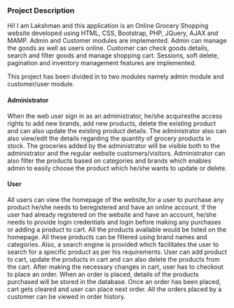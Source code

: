 <h3> Project Description</h3>
<p> Hi! I am Lakshman and this application is an Online Grocery Shopping website developed using HTML, CSS, Bootstrap, PHP, JQuery, AJAX and MAMP. Admin and Customer modules are implemented. Admin can manage the goods as well as users online. Customer can check goods details, search and filter goods and manage shopping cart. Sessions, soft delete, pagination and inventory management features are implemented.</p>
<p>This project has been divided in to two modules namely admin module and 
customer/user module. 
<h4>Administrator </h4>
<p>When the web user sign in as an administrator, he/she acquiresthe access rights to add 
new brands, add new products, delete the existing product and can also update the 
existing product details. The administrator also can also view/edit the details regarding 
the quantity of grocery products in stock. The groceries added by the administrator will 
be visible both to the administrator and the regular website customers/visitors. 
Administrator can also filter the products based on categories and brands which enables 
admin to easily choose the product which he/she wants to update or delete. </p>
<h4>User </h4>
<p>All users can view the homepage of the website,for a user to purchase any product 
he/she needs to beregistered and have an online account. If the user had already 
registered on the website and have an account, he/she needs to provide login 
credentials and login before making any purchases or adding a product to cart. All the 
products available would be listed on the homepage. All these products can be filtered 
using brand names and categories. Also, a search engine is provided which facilitates the 
user to search for a specific product as per his requirements. User can add product to 
cart, update the products in cart and can also delete the products from the cart. After 
making the necessary changes in cart, user has to checkout to place an order. When an 
order is placed, details of the products purchased will be stored in the database. Once 
an order has been placed, cart gets cleared and user can place next order. All the orders 
placed by a customer can be viewed in order history. </p></p>
<br>

